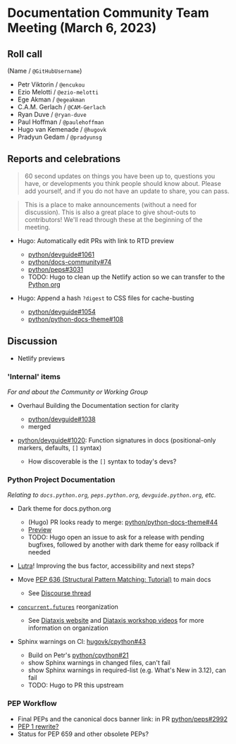 # Documentation Community Team Meeting (March 6, 2023)


## Roll call

(Name / `@GitHubUsername`)

- Petr Viktorin / `@encukou`
- Ezio Melotti / `@ezio-melotti`
- Ege Akman / `@egeakman`
- C.A.M. Gerlach / `@CAM-Gerlach`
- Ryan Duve / `@ryan-duve`
- Paul Hoffman / `@paulehoffman`
- Hugo van Kemenade / `@hugovk`
- Pradyun Gedam / `@pradyunsg`


## Reports and celebrations

> 60 second updates on things you have been up to, questions you have, or developments you think people should know about. Please add yourself, and if you do not have an update to share, you can pass.

> This is a place to make announcements (without a need for discussion). This is also a great place to give shout-outs to contributors! We'll read through these at the beginning of the meeting.

* Hugo: Automatically edit PRs with link to RTD preview
  * [python/devguide#1061](https://github.com/python/devguide/pull/1061)
  * [python/docs-community#74](https://github.com/python/docs-community/pull/74)
  * [python/peps#3031](https://github.com/python/peps/pull/3031)
  * TODO: Hugo to clean up the Netlify action so we can transfer to the [Python org](https://github.com/python)

* Hugo: Append a hash `?digest` to CSS files for cache-busting
  * [python/devguide#1054](https://github.com/python/devguide/pull/1054)
  * [python/python-docs-theme#108](https://github.com/python/python-docs-theme/pull/108)


## Discussion

* Netlify previews


### 'Internal' items

*For and about the Community or Working Group*

- Overhaul Building the Documentation section for clarity
  - [python/devguide#1038](https://github.com/python/devguide/pull/1038)
  - merged

- [python/devguide#1020](https://github.com/python/devguide/issues/1020): Function signatures in docs (positional-only markers, defaults, `[]` syntax)
  - How discoverable is the `[]` syntax to today's devs?


### Python Project Documentation

*Relating to `docs.python.org`, `peps.python.org`, `devguide.python.org`, etc.*

* Dark theme for docs.python.org
  * (Hugo) PR looks ready to merge: [python/python-docs-theme#44](https://github.com/python/python-docs-theme/pull/44#pullrequestreview-1314475876)
  * [Preview](https://python-docs-theme-previews--44.org.readthedocs.build/en/44/)
  * TODO: Hugo open an issue to ask for a release with pending bugfixes, followed by another with dark theme for easy rollback if needed

* [Lutra](https://pradyunsg.me/lutra/)! Improving the bus factor, accessibility and next steps?

* Move [PEP 636 (Structural Pattern Matching: Tutorial)](https://peps.python.org/pep-0636/#composing-patterns) to main docs
  * See [Discourse thread](https://discuss.python.org/t/is-there-a-good-writeup-talk-about-the-implementation-of-pep-634/21987/6)

* [`concurrent.futures`](https://docs.python.org/3.12/library/concurrent.futures.html) reorganization
  * See [Diataxis website](https://diataxis.fr/) and [Diataxis workshop videos](https://discuss.python.org/t/recordings-available-for-python-docs-diataxis-workshop/19518) for more information on organization

* Sphinx warnings on CI: [hugovk/cpython#43](https://github.com/hugovk/cpython/pull/43)
  * Build on Petr's [python/cpython#21](https://github.com/encukou/cpython/pull/21)
  * show Sphinx warnings in changed files, can't fail
  * show Sphinx warnings in required-list (e.g. What's New in 3.12), can fail
  * TODO: Hugo to PR this upstream


### PEP Workflow

* Final PEPs and the canonical docs banner link: in PR [python/peps#2992](https://github.com/python/peps/pull/2992)
* [PEP 1 rewrite?](https://discuss.python.org/t/21068/26)
* Status for PEP 659 and other obsolete PEPs?
